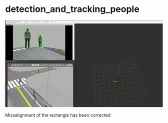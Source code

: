 # detection_and_tracking_people

![](dt_speed_up.gif)

Missalignment of the rectangle has been corrected
